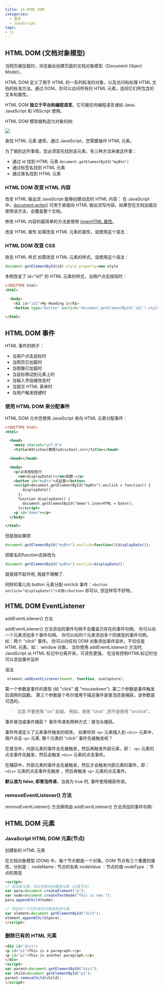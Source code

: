 ```yaml
---
title: JS HTML DOM
categories:
  - 语言
  - JavaScript
tags:
- js
---
```


## HTML DOM (文档对象模型)

当网页被加载时，浏览器会创建页面的文档对象模型（Document Object Model）。

HTML DOM 定义了用于 HTML 的一系列标准的对象，以及访问和处理 HTML 文档的标准方法。通过 DOM，你可以访问所有的 HTML 元素，连同它们所包含的文本和属性。

HTML DOM **独立于平台和编程语言**。它可被任何编程语言诸如 Java、JavaScript 和 VBScript 使用。

HTML DOM 模型被构造为对象的树:

![](https://upload-images.jianshu.io/upload_images/1662509-40112efa157269a9.png?imageMogr2/auto-orient/strip%7CimageView2/2/w/1240)

查找 HTML 元素
通常，通过 JavaScript，您需要操作 HTML 元素。

为了做到这件事情，您必须首先找到该元素。有三种方法来做这件事：

* 通过 id 找到 HTML 元素 `document.getElementById("myBtn")`
* 通过标签名找到 HTML 元素
* 通过类名找到 HTML 元素

<!-- more -->

### HTML DOM 改变 HTML 内容

改变 HTML 输出流
JavaScript 能够创建动态的 HTML 内容：
在 JavaScript 中，[document.write()](https://www.w3cschool.cn/jsref/met-doc-write.html) 可用于直接向 HTML 输出流写内容。如果您在文档加载后使用该方法，会覆盖整个文档。

修改 HTML 内容的最简单的方法是使用 [innerHTML 属性](https://www.w3cschool.cn/jsref/prop-html-innerhtml.html)。

改变 HTML 属性
如需改变 HTML 元素的属性，请使用这个语法：

### HTML DOM 改变 CSS

改变 HTML 样式
如需改变 HTML 元素的样式，请使用这个语法：

```js
document.getElementById(id).style.property=new style
```

本例改变了 id="id1" 的 HTML 元素的样式，当用户点击按钮时：

```html
<!DOCTYPE html>
<html>

  <body>
    <h1 id="id1">My Heading 1</h1>
    <button type="button" onclick="document.getElementById('id1').style.color='red'">Click Me!</button></body>

</html>
```

## HTML DOM 事件

HTML 事件的例子：

* 当用户点击鼠标时
* 当网页已加载时
* 当图像已加载时
* 当鼠标移动到元素上时
* 当输入字段被改变时
* 当提交 HTML 表单时
* 当用户触发按键时

### 使用 HTML DOM 来分配事件

HTML DOM 允许您使用 JavaScript 来向 HTML 元素分配事件：

```xml
<!DOCTYPE html>
<html>

  <head>
    <meta charset="utf-8">
    <title>W3Cschool教程(w3cschool.cn)</title></head>

  <head></head>

  <body>
    <p>点击按钮执行
      <em>displayDate()</em>函数.</p>
    <button id="myBtn">点这里</button>
    <script>document.getElementById("myBtn").onclick = function() {
        displayDate()
      };
      function displayDate() {
        document.getElementById("demo").innerHTML = Date();
      }</script>
    <p id="demo"></p>
  </body>

</html>
```

但是我如果把

```js
document.getElementById("myBtn").onclick=function(){displayDate()};
```

把匿名的function去掉改为

```js
document.getElementById("myBtn").onclick=displayDate();
```

就报错不起作用, 我就不理解了.

同样的事儿向 button 元素分配 onclick 事件：`<button onclick="displayDate()">点我</button>` 却可以, 但这样写不好呀。

## HTML DOM EventListener

addEventListener() 方法

addEventListener() 方法添加的事件句柄不会覆盖已存在的事件句柄。
你可以向一个元素添加多个事件句柄。
你可以向同个元素添加多个同类型的事件句柄，如：两个 "click" 事件。
你可以向任何 DOM 对象添加事件监听，不仅仅是 HTML 元素。如： window 对象。
当你使用 addEventListener() 方法时, JavaScript 从 HTML 标记中分离开来，可读性更强， 在没有控制HTML标记时也可以添加事件监听

语法

```js
 element.addEventListener(event, function, useCapture);
```

第一个参数是事件的类型 (如 "click" 或 "mousedown").
第二个参数是事件触发后调用的函数。
第三个参数是个布尔值用于描述事件是冒泡还是捕获。该参数是可选的。

> 注意:不要使用 "on" 前缀。 例如，使用 "click" ,而不是使用 "onclick"。

事件冒泡或事件捕获？
事件传递有两种方式：冒泡与捕获。

事件传递定义了元素事件触发的顺序。 如果你将 `<p>` 元素插入到 `<div>` 元素中，用户点击 `<p>` 元素, 哪个元素的 "click" 事件先被触发呢？

在冒泡中，内部元素的事件会先被触发，然后再触发外部元素，即： `<p>` 元素的点击事件先触发，然后会触发 `<div>` 元素的点击事件。

在捕获中，外部元素的事件会先被触发，然后才会触发内部元素的事件，即： `<div>` 元素的点击事件先触发 ，然后再触发 `<p>` 元素的点击事件。

**默认值为 false, 即冒泡传递**，当值为 true 时, 事件使用捕获传递。

### removeEventListener() 方法

removeEventListener() 方法移除由 addEventListener() 方法添加的事件句柄:

## HTML DOM 元素

### JavaScript HTML DOM 元素(节点)

创建新的 HTML 元素

在文档对象模型 (DOM) 中，每个节点都是一个对象。DOM 节点有三个重要的属性，分别是：
nodeName : 节点的名称
nodeValue ：节点的值
nodeType ：节点的类型

```html
<script>
// 添加新元素，您必须首先创建该元素（元素节点)
var para=document.createElement("p");
var node=document.createTextNode("This is new.");
para.appendChild(node);

// 然后向一个已存在的元素追加该元素。
var element=document.getElementById("div1");
element.appendChild(para);
</script>
```

### 删除已有的 HTML 元素

```html
<div id="div1">
<p id="p1">This is a paragraph.</p>
<p id="p2">This is another paragraph.</p>
</div>
<script>
var parent=document.getElementById("div1");
var child=document.getElementById("p1");
parent.removeChild(child);
</script>
```
